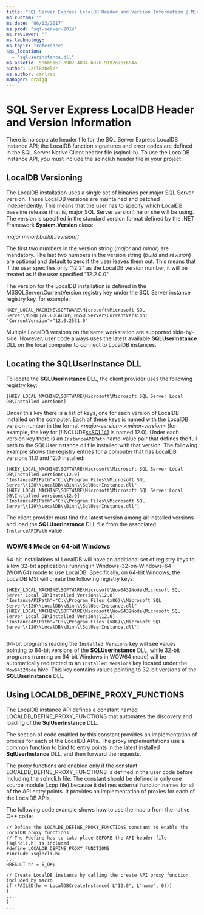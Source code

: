 ```yaml
---
title: "SQL Server Express LocalDB Header and Version Information | Microsoft Docs"
ms.custom: ""
ms.date: "06/13/2017"
ms.prod: "sql-server-2014"
ms.reviewer: ""
ms.technology: 
ms.topic: "reference"
api_location: 
  - "sqluserinstance.dll"
ms.assetid: 506b5161-b902-4894-b87b-9192d7b1664a
author: CarlRabeler
ms.author: carlrab
manager: craigg
---
```

# SQL Server Express LocalDB Header and Version Information
  There is no separate header file for the SQL Server Express LocalDB instance API; the LocalDB function signatures and error codes are defined in the SQL Server Native Client header file (sqlncli.h). To use the LocalDB instance API, you must include the sqlncli.h header file in your project.  
  
## LocalDB Versioning  
 The LocalDB installation uses a single set of binaries per major SQL Server version. These LocalDB versions are maintained and patched independently. This means that the user has to specify which LocalDB baseline release (that is, major SQL Server version) he or she will be using. The version is specified in the standard version format defined by the .NET Framework **System.Version** class:  
  
 *major.minor[.build[.revision]]*  
  
 The first two numbers in the version string (*major* and *minor*) are mandatory. The last two numbers in the version string (*build* and *revision*) are optional and default to zero if the user leaves them out. This means that if the user specifies only "12.2" as the LocalDB version number, it will be treated as if the user specified "12.2.0.0".  
  
 The version for the LocalDB installation is defined in the MSSQLServer\CurrentVersion registry key under the SQL Server instance registry key, for example:  
  
```  
HKEY_LOCAL_MACHINE\SOFTWARE\Microsoft\Microsoft SQL Server\MSSQL12E.LOCALDB\ MSSQLServer\CurrentVersion: "CurrentVersion"="12.0.2531.0"  
```  
  
 Multiple LocalDB versions on the same workstation are supported side-by-side. However, user code always uses the latest available **SQLUserInstance** DLL on the local computer to connect to LocalDB instances.  
  
## Locating the SQLUserInstance DLL  
 To locate the **SQLUserInstance** DLL, the client provider uses the following registry key:  
  
```  
[HKEY_LOCAL_MACHINE\SOFTWARE\Microsoft\Microsoft SQL Server Local DB\Installed Versions]  
```  
  
 Under this key there is a list of keys, one for each version of LocalDB installed on the computer. Each of these keys is named with the LocalDB version number in the format *\<major-version>*.*\<minor-version>* (for example, the key for [!INCLUDE[ssSQL14](../../includes/sssql14-md.md)] is named 12.0). Under each version key there is an `InstanceAPIPath` name-value pair that defines the full path to the SQLUserInstance.dll file installed with that version. The following example shows the registry entries for a computer that has LocalDB versions 11.0 and 12.0 installed:  
  
```  
[HKEY_LOCAL_MACHINE\SOFTWARE\Microsoft\Microsoft SQL Server Local DB\Installed Versions\12.0]  
"InstanceAPIPath"="C:\\Program Files\\Microsoft SQL Server\\120\\LocalDB\\Binn\\SqlUserInstance.dll"  
[HKEY_LOCAL_MACHINE\SOFTWARE\Microsoft\Microsoft SQL Server Local DB\Installed Versions\12.0]  
"InstanceAPIPath"="C:\\Program Files\\Microsoft SQL Server\\120\\LocalDB\\Binn\\SqlUserInstance.dll"]  
```  
  
 The client provider must find the latest version among all installed versions and load the **SQLUserInstance** DLL file from the associated `InstanceAPIPath` value.  
  
### WOW64 Mode on 64-bit Windows  
 64-bit installations of LocalDB will have an additional set of registry keys to allow 32-bit applications running in Windows-32-on-Windows-64 (WOW64) mode to use LocalDB. Specifically, on 64-bit Windows, the LocalDB MSI will create the following registry keys:  
  
```  
[HKEY_LOCAL_MACHINE\SOFTWARE\Microsoft\Wow6432Node\Microsoft SQL Server Local DB\Installed Versions\12.0]  
"InstanceAPIPath"="C:\\Program Files (x86)\\Microsoft SQL Server\\120\\LocalDB\\Binn\\SqlUserInstance.dll"  
[HKEY_LOCAL_MACHINE\SOFTWARE\Microsoft\Wow6432Node\Microsoft SQL Server Local DB\Installed Versions\12.0]  
"InstanceAPIPath"="C:\\Program Files (x86)\\Microsoft SQL Server\\120\\LocalDB\\Binn\\SqlUserInstance.dll"]  
  
```  
  
 64-bit programs reading the `Installed Versions` key will see values pointing to 64-bit versions of the **SQLUserInstance** DLL, while 32-bit programs (running on 64-bit Windows in WOW64 mode) will be automatically redirected to an `Installed Versions` key located under the `Wow6432Node` hive. This key contains values pointing to 32-bit versions of the **SQLUserInstance** DLL.  
  
## Using LOCALDB_DEFINE_PROXY_FUNCTIONS  
 The LocalDB instance API defines a constant named LOCALDB_DEFINE_PROXY_FUNCTIONS that automates the discovery and loading of the **SqlUserInstance** DLL.  
  
 The section of code enabled by this constant provides an implementation of proxies for each of the LocalDB APIs. The proxy implementations use a common function to bind to entry points in the latest installed **SqlUserInstance** DLL, and then forward the requests.  
  
 The proxy functions are enabled only if the constant LOCALDB_DEFINE_PROXY_FUNCTIONS is defined in the user code before including the sqlncli.h file. The constant should be defined in only one source module (.cpp file) because it defines external function names for all of the API entry points. It provides an implementation of proxies for each of the LocalDB APIs.  
  
 The following code example shows how to use the macro from the native C++ code:  
  
```  
// Define the LOCALDB_DEFINE_PROXY_FUNCTIONS constant to enable the LocalDB proxy functions   
// The #define has to take place BEFORE the API header file (sqlncli.h) is included  
#define LOCALDB_DEFINE_PROXY_FUNCTIONS  
#include <sqlncli.h>  
...  
HRESULT hr = S_OK;  
  
// Create LocalDB instance by calling the create API proxy function included by macro  
if (FAILED(hr = LocalDBCreateInstance( L"12.0", L"name", 0)))  
{  
...  
}  
...  
  
```  
  
  
